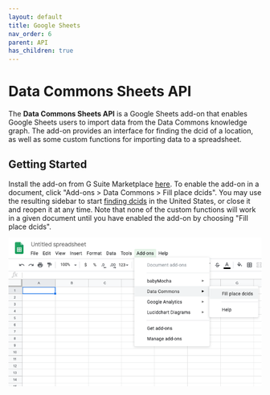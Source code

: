 ```yaml
---
layout: default
title: Google Sheets
nav_order: 6
parent: API
has_children: true
---
```

# Data Commons Sheets API

The **Data Commons Sheets API** is a Google Sheets add-on that enables Google Sheets
users to import data from the Data Commons knowledge graph. The add-on provides an
interface for finding the dcid of a location, as well as some custom functions for
importing data to a spreadsheet.

## Getting Started

Install the add-on from G Suite Marketplace [here](https://gsuite.google.com/marketplace/app/data_commons/454343067575). To enable the add-on in a document, click "Add-ons > Data Commons > Fill place dcids". You may use the resulting sidebar to start [finding dcids](/api/sheets/get_dcid.html) in the United States, or close it and reopen it at any time. Note that none of the custom functions will work in a given document until you have enabled the add-on by choosing "Fill place dcids".


![](/assets/images/sheets/sheets_menu_bar.png)
